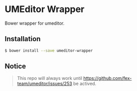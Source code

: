 # UMEditor Wrapper

Bower wrapper for umeditor.

## Installation

```sh
$ bower install --save umeditor-wrapper
```

## Notice

> This repo will always work until https://github.com/fex-team/umeditor/issues/253 be
> actived.

